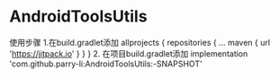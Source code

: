 # AndroidToolsUtils
使用步骤
1.在build.gradlet添加
allprojects {
		repositories {
			...
			maven { url 'https://jitpack.io' }
		}
	}
2. 在项目build.gradlet添加
implementation 'com.github.parry-li:AndroidToolsUtils:-SNAPSHOT'
